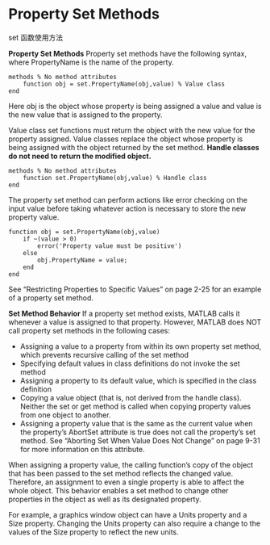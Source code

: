 # Property Set Methods

set 函数使用方法

**Property Set Methods**
Property set methods have the following syntax, where PropertyName is the name of the property.

```
methods % No method attributes
    function obj = set.PropertyName(obj,value) % Value class
end
```

Here obj is the object whose property is being assigned a value and value is the new value that is assigned to the property.

Value class set functions must return the object with the new value for the property assigned. Value classes replace the object whose property is being assigned with the object returned by the set method. **Handle classes do not need to return the modified object.**

```
methods % No method attributes
    function set.PropertyName(obj,value) % Handle class
end
```

The property set method can perform actions like error checking on the input value before taking whatever action is necessary to store the new property value.

```
function obj = set.PropertyName(obj,value)
    if ~(value > 0)
        error('Property value must be positive')
    else
        obj.PropertyName = value;
    end
end
```

See “Restricting Properties to Specific Values” on page 2-25 for an example of a property set method.

**Set Method Behavior**
If a property set method exists, MATLAB calls it whenever a value is assigned to that property. However, MATLAB does NOT call property set methods
in the following cases:

* Assigning a value to a property from within its own property set method, which prevents recursive calling of the set method
* Specifying default values in class definitions do not invoke the set method
* Assigning a property to its default value, which is specified in the class
definition
* Copying a value object (that is, not derived from the handle class). Neither the set or get method is called when copying property values from one object to another.
* Assigning a property value that is the same as the current value when the property’s AbortSet attribute is true does not call the property’s set method. See “Aborting Set When Value Does Not Change” on page 9-31 for more information on this attribute.

When assigning a property value, the calling function’s copy of the object that has been passed to the set method reflects the changed value. Therefore, an assignment to even a single property is able to affect the whole object. This behavior enables a set method to change other properties in the object as well as its designated property.

For example, a graphics window object can have a Units property and a Size property. Changing the Units property can also require a change to the values of the Size property to reflect the new units.
